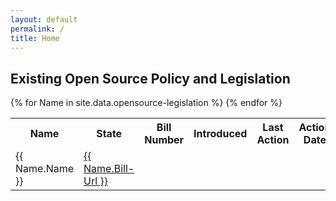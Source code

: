 ```yaml
---
layout: default
permalink: /
title: Home
---
```


## Existing Open Source Policy and Legislation

<table cellpadding="10">
	<tr>
		<th>Name</th><th>State</th><th>Bill Number</th><th>Introduced</th><th>Last Action</th><th>Action Date</th><th>Bill Url</th>
	</tr>
{% for Name in site.data.opensource-legislation %}
  <tr>
  	<td>{{ Name.Name }}</td>
  	<td><a href="{{ Name.Bill-Url }}">{{ Name.Bill-Url }}</a></td>
  </tr>
{% endfor %}
</table>

<!--
<table cellpadding="10">
    {% for post in site.categories.legislation %}
      <tr>
            <td>{{ post.date | date: '%B %d, %Y' }}</td>
            <td>{{ post.title }}</td>
      <tr>
            <td colspan="2"><a href="{{ site.baseurl }}{{ post.url }}">go to details</a></td>
      </tr>
      <tr>
            <td colspan="2"><hr></td>
      </tr>
    {% endfor %}
    -->